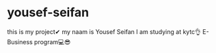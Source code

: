 # yousef-seifan
this is my project✔
my naam is Yousef Seifan
I am studying at kytc👌
E-Business program💻😎


